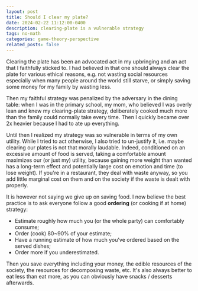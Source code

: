 ```yaml
---
layout: post
title: Should I clear my plate?
date: 2024-02-22 11:12:00-0400
description: clearing-plate is a vulnerable strategy
tags: no-math
categories: game-theory-perspective
related_posts: false
---
```


Clearing the plate has been an advocated act in my upbringing and an act that I faithfully sticked to. I had believed in that one should always clear the plate for various ethical reasons, e.g. not wasting social resources especially when many people around the world still starve, or simply saving some money for my family by wasting less.

Then my faithful strategy was penalized by the adversary in the dining table: when I was in the primary school, my mom, who believed I was overly lean and knew my clearing-plate strategy, deliberately cooked much more than the family could normally take every time. Then I quickly became over 2x heavier because I had to ate up everything.

Until then I realized my strategy was so vulnerable in terms of my own utility. While I tried to act otherwise, I also tried to un-justify it, i.e. maybe clearing our plates is not that morally laudable. Indeed, conditioned on an excessive amount of food is served, taking a comfortable amount maximizes our (or just my) utility, because gaining more weight than wanted has a long-term effect and potentially large cost on emotion and time (to lose weight). If you're in a restaurant, they deal with waste anyway, so you add little marginal cost on them and on the society if the waste is dealt with properly.

It is however not saying we give up on saving food. I now believe the best practice is to ask everyone follow a good **ordering** (or cooking if at home) strategy:

- Estimate roughly how much you (or the whole party) can comfortably consume;
- Order (cook) 80~90% of your estimate;
- Have a running estimate of how much you've ordered based on the served dishes;
- Order more if you underestimated.

Then you save everything including your money, the edible resources of the society, the resources for decomposing waste, etc. It's also always better to eat less than eat more, as you can obviously have snacks / desserts afterwards.
